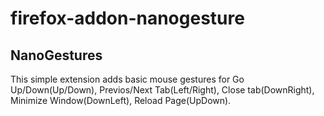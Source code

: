 # firefox-addon-nanogesture


## NanoGestures

This simple extension adds basic mouse gestures for Go Up/Down(Up/Down), Previos/Next Tab(Left/Right), Close tab(DownRight), Minimize Window(DownLeft), Reload Page(UpDown).

